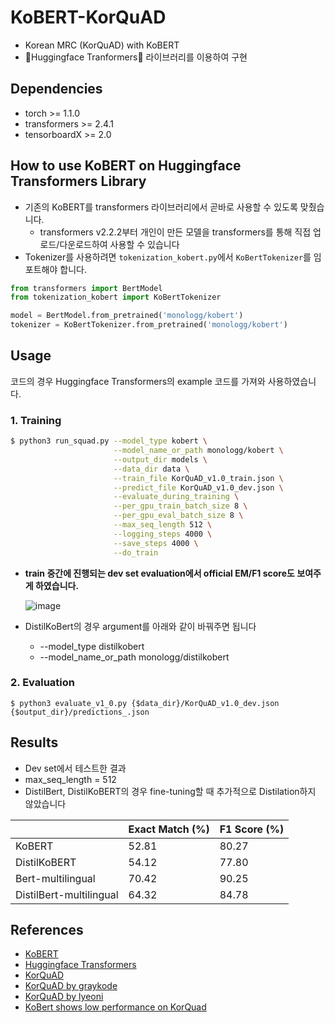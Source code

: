 # KoBERT-KorQuAD

- Korean MRC (KorQuAD) with KoBERT
- 🤗Huggingface Tranformers🤗 라이브러리를 이용하여 구현

## Dependencies

- torch >= 1.1.0
- transformers >= 2.4.1
- tensorboardX >= 2.0

## How to use KoBERT on Huggingface Transformers Library

- 기존의 KoBERT를 transformers 라이브러리에서 곧바로 사용할 수 있도록 맞췄습니다.
  - transformers v2.2.2부터 개인이 만든 모델을 transformers를 통해 직접 업로드/다운로드하여 사용할 수 있습니다
- Tokenizer를 사용하려면 `tokenization_kobert.py`에서 `KoBertTokenizer`를 임포트해야 합니다.

```python
from transformers import BertModel
from tokenization_kobert import KoBertTokenizer

model = BertModel.from_pretrained('monologg/kobert')
tokenizer = KoBertTokenizer.from_pretrained('monologg/kobert')
```

## Usage

코드의 경우 Huggingface Transformers의 example 코드를 가져와 사용하였습니다.

### 1. Training

```bash
$ python3 run_squad.py --model_type kobert \
                       --model_name_or_path monologg/kobert \
                       --output_dir models \
                       --data_dir data \
                       --train_file KorQuAD_v1.0_train.json \
                       --predict_file KorQuAD_v1.0_dev.json \
                       --evaluate_during_training \
                       --per_gpu_train_batch_size 8 \
                       --per_gpu_eval_batch_size 8 \
                       --max_seq_length 512 \
                       --logging_steps 4000 \
                       --save_steps 4000 \
                       --do_train
```

- **train 중간에 진행되는 dev set evaluation에서 official EM/F1 score도 보여주게 하였습니다.**

  ![image](https://user-images.githubusercontent.com/28896432/74602385-3da54780-50eb-11ea-9090-22cc9aac1be5.png)

- DistilKoBert의 경우 argument를 아래와 같이 바꿔주면 됩니다
  - --model_type distilkobert
  - --model_name_or_path monologg/distilkobert

### 2. Evaluation

```console
$ python3 evaluate_v1_0.py {$data_dir}/KorQuAD_v1.0_dev.json {$output_dir}/predictions_.json
```

## Results

- Dev set에서 테스트한 결과
- max_seq_length = 512
- DistilBert, DistilKoBERT의 경우 fine-tuning할 때 추가적으로 Distilation하지 않았습니다

|                         | Exact Match (%) | F1 Score (%) |
| ----------------------- | --------------- | ------------ |
| KoBERT                  | 52.81           | 80.27        |
| DistilKoBERT            | 54.12           | 77.80        |
| Bert-multilingual       | 70.42           | 90.25        |
| DistilBert-multilingual | 64.32           | 84.78        |

## References

- [KoBERT](https://github.com/SKTBrain/KoBERT)
- [Huggingface Transformers](https://github.com/huggingface/transformers)
- [KorQuAD](https://korquad.github.io/category/1.0_KOR.html)
- [KorQuAD by graykode](https://github.com/graykode/KorQuAD-beginner)
- [KorQuAD by lyeoni](https://github.com/lyeoni/KorQuAD)
- [KoBert shows low performance on KorQuad](https://github.com/SKTBrain/KoBERT/issues/1)

